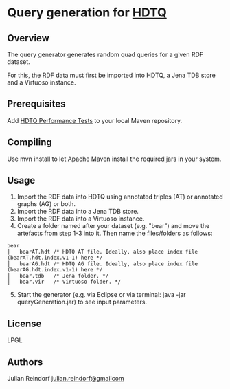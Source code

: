 # Query generation for [HDTQ](https://github.com/JulianRei/hdtq-java)

## Overview

The query generator generates random quad queries for a given RDF dataset. 

For this, the RDF data must first be imported into HDTQ, a Jena TDB store and a Virtuoso instance.

## Prerequisites

Add [HDTQ Performance Tests](https://github.com/JulianRei/hdtq-java-performanceTests) to your local Maven repository.

## Compiling

Use mvn install to let Apache Maven install the required jars in your system.

## Usage

1. Import the RDF data into HDTQ using annotated triples (AT) or annotated graphs (AG) or both.
2. Import the RDF data into a Jena TDB store.
3. Import the RDF data into a Virtuoso instance.
4. Create a folder named after your dataset (e.g. "bear") and move the artefacts from step 1-3 into it. Then name the files/folders as follows:
```
bear
│   bearAT.hdt /* HDTQ AT file. Ideally, also place index file (bearAT.hdt.index.v1-1) here */
│   bearAG.hdt /* HDTQ AG file. Ideally, also place index file (bearAG.hdt.index.v1-1) here */
│   bear.tdb   /* Jena folder. */
│   bear.vir   /* Virtuoso folder. */

```
5. Start the generator (e.g. via Eclipse or via terminal: java -jar queryGeneration.jar) to see input parameters.

## License

LPGL

## Authors

Julian Reindorf <julian.reindorf@gmailcom>